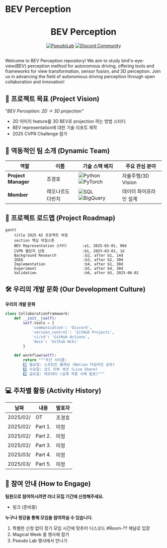 # BEV Perception

<h1 align="center"> BEV Perception </h1>

<div align="center">
<a href="https://pseudo-lab.com"><img src="https://img.shields.io/badge/PseudoLab-S10-3776AB" alt="PseudoLab"/></a>
<a href="https://discord.gg/EPurkHVtp2"><img src="https://img.shields.io/badge/Discord-BF40BF" alt="Discord Community"/></a>
</div>
<br>

<!-- sheilds: https://shields.io/ -->
<!-- hits badge: https://hits.seeyoufarm.com/ -->

Welcome to BEV Perception repository! We aim to study bird's-eye-view(BEV) perception method for autonomous driving, offering tools and frameworks for view transformation, sensor fusion, and 3D perception. Join us in advancing the field of autonomous driving perception through open collaboration and innovation!

## 🌟 프로젝트 목표 (Project Vision)
_"BEV Perception: 2D -> 3D projection"_  
- 2D 이미지 feature를 3D BEV로 projection 하는 방법 스터디
- BEV representation에 대한 기술 리포트 제작
- 2025 CVPR Challenge 참가


## 🧑 역동적인 팀 소개 (Dynamic Team)

| 역할          | 이름 |  기술 스택 배지                                                                 | 주요 관심 분야                          |
|---------------|------|-----------------------------------------------------------------------|----------------------------------------|
| **Project Manager** | 조경호 | ![Python](https://img.shields.io/badge/Python-Expert-3776AB) ![PyTorch](https://img.shields.io/badge/PyTorch-EE4C2C) | 자율주행/3D Vision |
| **Member** | 레오나르도 다빈치 | ![SQL](https://img.shields.io/badge/SQL-Advanced-003B57) ![BigQuery](https://img.shields.io/badge/BigQuery-4285F4) | 데이터 파이프라인 설계                  |


## 🚀 프로젝트 로드맵 (Project Roadmap)
```mermaid
gantt
    title 2025 AI 프로젝트 여정
    section 핵심 마일스톤
    BEV Representation 스터디       :a1, 2025-03-01, 90d
    CVPR 첼린지 선정                 :b1, 2025-03-01, 1d
    Background Research            :b2, after b1, 14d
    IDEA                           :b3, after b2, 30d
    Implementation                 :b4, after b1, 30d
    Experiment                     :b5, after b4, 30d
    Validation                     :b6, after b5, 2025-06-01
```


## 🛠️ 우리의 개발 문화 (Our Development Culture)
**우리의 개발 문화**  
```python
class CollaborationFramework:
    def __init__(self):
        self.tools = {
            'communication': 'Discord',
            'version_control': 'GitHub Projects',
            'ci/cd': 'GitHub Actions',
            'docs': 'Github Wiki'
        }
    
    def workflow(self):
        return """주간 사이클:
        1️⃣ 월요일: 스프린트 플래닝 (Notion 타임라인 공유)
        2️⃣ 수요일: 코드 리뷰 세션 (Live Share)
        3️⃣ 금요일: 데모데이 (실제 적용 사례 발표)"""
```


## 💻 주차별 활동 (Activity History)

| 날짜 | 내용 | 발표자 | 
| -------- | -------- | ---- |
| 2025/02/ | OT       | 조경호 |
| 2025/02/ |  Part 1. | 미정 | 
| 2025/02/ |  Part 2. | 미정 | 
| 2025/02/ |  Part 3. | 미정 | 
| 2025/03/ |  Part 4. | 미정 | 
| 2025/03/ |  Part 5. | 미정 | 


<!-- 
## 💡 학습 자원 (Learning Resources)
**우리가 만든 지식 허브**  
- (준비중)
 -->

## 🌱 참여 안내 (How to Engage)
**팀원으로 참여하시려면 러너 모집 기간에 신청해주세요.**  
- 링크 (준비중)

**누구나 청강을 통해 모임을 참여하실 수 있습니다.**  
1. 특별한 신청 없이 정기 모임 시간에 맞추어 디스코드 #Room-?? 채널로 입장
2. Magical Week 중 행사에 참가
3. Pseudo Lab 행사에서 만나기
